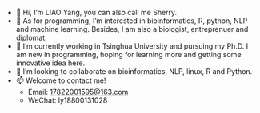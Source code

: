 - 👋 Hi, I’m LIAO Yang, you can also call me Sherry.
- 👀 As for programming, I’m interested in bioinformatics, R, python, NLP and machine learning. Besides, I am also a biologist, entreprenuer and diplomat.
- 🌱 I’m currently working in Tsinghua University and pursuing my Ph.D. I am new in programming, hoping for learning more and getting some innovative idea here.
- 💞️ I’m looking to collaborate on bioinformatics, NLP, linux, R and Python. 
- 📫 Welcome to contact me! 
  - Email: 17822001595@163.com  
  - WeChat: ly18800131028

<!---
Liao17822001595/Liao17822001595 is a ✨ special ✨ repository because its `README.md` (this file) appears on your GitHub profile.
You can click the Preview link to take a look at your changes.
--->
